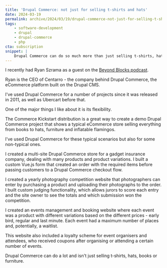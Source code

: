 ```yaml
---
title: 'Drupal Commerce: not just for selling t-shirts and hats'
date: 2024-03-19
permalink: archive/2024/03/19/drupal-commerce-not-just-for-selling-t-shirts-and-hats
tags:
    - software-development
    - drupal
    - drupal-commerce
    - php
cta: subscription
snippet: |
    Drupal Commerce can do so much more than just selling t-shirts, hats and furniture.
---
```


I recently had Ryan Szrama as a guest on the [Beyond Blocks podcast][podcast].

Ryan is the CEO of Centarro - the company behind Drupal Commerce, the eCommerce platform built on the Drupal CMS.

I've used Drupal Commerce for a number of projects since it was released in 2011, as well as Ubercart before that.

One of the major things I like about it is its flexibility.

The Commerce Kickstart distribution is a great way to create a demo Drupal Commerce project that shows a typical eCommerce store selling everything from books to hats, furniture and inflatable flamingos.

I've used Drupal Commerce for these typical scenarios but also for some non-typical ones.

I created a multi-site Drupal Commerce store for a gadget insurance company, dealing with many products and product variations. I built a custom Vue.js form that created an order with the required items before passing customers to a Drupal Commerce checkout flow.

I created a yearly photography competition website that photographers can enter by purchasing a product and uploading their photographs to the order. I built custom judging functionality, which allows jurors to score each entry and the site owner to see the totals and which submission won the competition.

I created an events management and booking website where each event was a product with different variations based on the different prices - early bird, regular and last minute. Each event had a maximum number of places and, potentially, a waitlist.

This website also included a loyalty scheme for event organisers and attendees, who received coupons after organising or attending a certain number of events.

Drupal Commerce can do a lot and isn't just selling t-shirts, hats, books or furniture.

[podcast]: {{site.url}}/podcast/13-ryan-szrama-centarro
